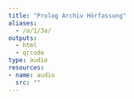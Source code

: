 ```yaml
---
title: "Prolog Archiv Hörfassung"
aliases:
  - /a/1/3a/
outputs:
  - html
  - qrcode
type: audio
resources:
- name: audio
  src: ""
---
```

